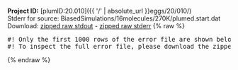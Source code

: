 **Project ID:** [plumID:20.010]({{ '/' | absolute_url }}eggs/20/010/)  
Stderr for source:  BiasedSimulations/16molecules/270K/plumed.start.dat   
Download: [zipped raw stdout](plumed.start.dat.plumed_master.stdout.txt.zip) - [zipped raw stderr](plumed.start.dat.plumed_master.stderr.txt.zip) 
{% raw %}
<pre>
#! Only the first 1000 rows of the error file are shown below
#! To inspect the full error file, please download the zipped raw stderr file above
</pre>
{% endraw %}
